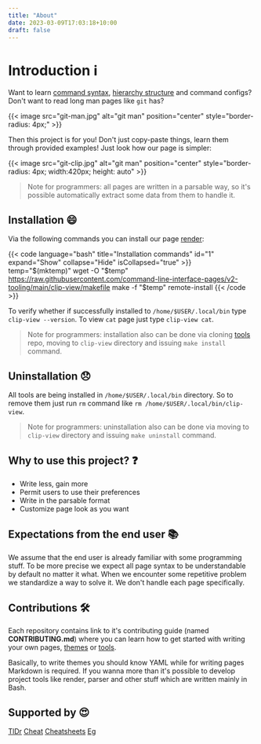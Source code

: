 ```yaml
---
title: "About"
date: 2023-03-09T17:03:18+10:00
draft: false
---
```


# Introduction :information_source:

Want to learn [command syntax][cli-pages],
[hierarchy structure][directory-pages]
and command configs? Don't want to read long man pages like `git` has?

{{< image src="git-man.jpg" alt="git man" position="center" style="border-radius: 4px;" >}}

Then this project is for you! Don't just copy-paste things, learn them through
provided examples! Just look how our page is simpler:

{{< image src="git-clip.jpg" alt="git man" position="center" style="border-radius: 4px; width:420px; height: auto" >}}

> Note for programmers: all pages are written in a parsable way, so it's possible
> automatically extract some data from them to handle it.

## Installation :smile:

Via the following commands you can install our page
[render][render]:

{{< code language="bash" title="Installation commands" id="1" expand="Show" collapse="Hide" isCollapsed="true" >}}
temp="$(mktemp)"
wget -O "$temp" https://raw.githubusercontent.com/command-line-interface-pages/v2-tooling/main/clip-view/makefile
make -f "$temp" remote-install
{{< /code >}}

To verify whether if successfully installed to `/home/$USER/.local/bin` type
`clip-view --version`. To view `cat` page just type `clip-view cat`.

> Note for programmers: installation also can be done via cloning
> [tools][tools] repo, moving to `clip-view` directory and issuing
> `make install` command.

## Uninstallation :disappointed:

All tools are being installed in `/home/$USER/.local/bin` directory. So to remove
them just run `rm` command like `rm /home/$USER/.local/bin/clip-view`.

> Note for programmers: uninstallation also can be done via moving to
> `clip-view` directory and issuing `make uninstall` command.

## Why to use this project? :question:

- Write less, gain more
- Permit users to use their preferences
- Write in the parsable format
- Customize page look as you want

## Expectations from the end user :books:

We assume that the end user is already familiar with some programming stuff. To
be more precise we expect all page syntax to be understandable by default no
matter it what. When we encounter some repetitive problem we standardize a way
to solve it. We don't handle each page specifically.

## Contributions :hammer_and_wrench:

Each repository contains link to it's contributing guide (named **CONTRIBUTING.md**)
where you can learn how to get started with writing your own pages,
[themes][themes]
or [tools][tools].

Basically, to write themes you should know YAML while for writing pages
Markdown is required. If you wanna more than it's possible to develop project
tools like render, parser and other stuff which are written mainly in Bash.

## Supported by :heart_eyes:

[TlDr](https://github.com/tldr-pages/tldr/pull/9845)
[Cheat](https://github.com/cheat/cheatsheets/pull/226)
[Cheatsheets](https://github.com/rstacruz/cheatsheets/pull/1953)
[Eg](https://github.com/srsudar/eg/pull/97)

[cli-pages]: https://github.com/command-line-interface-pages/cli-pages
[directory-pages]: https://github.com/command-line-interface-pages/directory-pages
[render]: https://github.com/command-line-interface-pages/v2-tooling/tree/main/clip-view
[themes]: https://github.com/command-line-interface-pages/themes
[tools]: https://github.com/command-line-interface-pages/v2-tooling
